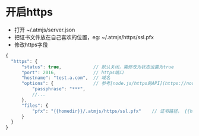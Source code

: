 # 开启https
* 打开 ~/.atmjs/server.json
* 把证书文件放在自己喜欢的位置，eg: ~/.atmjs/https/ssl.pfx
* 修改https字段
```javascript
{
  "https": {
      "status": true,            // 默认关闭，需修改为状态设置为true
      "port": 2016,              // https端口
      "hostname": "test.a.com",  // 域名
      "options": {               // 参考[node.js/https的API](https://nodejs.org/api/https.html)
          "passphrase": "***",  
          //...
      },
      "files": {
          "pfx": "{{homedir}}/.atmjs/https/ssl.pfx"    // 证书路径， {{homedir}}指向用户目录
      }
  }
}
```


